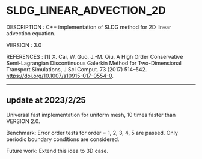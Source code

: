 # SLDG_LINEAR_ADVECTION_2D

DESCRIPTION : C++ implementation of SLDG method for 2D linear advection equation.

VERSION     : 3.0

REFERENCES  : 
[1] X. Cai, W. Guo, J.-M. Qiu, A High Order Conservative Semi-Lagrangian Discontinuous Galerkin Method for Two-Dimensional Transport Simulations, J Sci Comput. 73 (2017) 514–542. https://doi.org/10.1007/s10915-017-0554-0.

---

## update at 2023/2/25

Universal fast implementation for uniform mesh, 10 times faster than VERSION 2.0.

Benchmark: 
Error order tests for order = 1, 2, 3, 4, 5 are passed. 
Only periodic boundary conditions are considered.

Future work: 
Extend this idea to 3D case.

